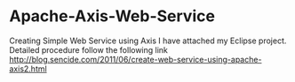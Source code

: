 # Apache-Axis-Web-Service
Creating Simple Web Service using Axis
I have attached my Eclipse project.
Detailed procedure follow the following link
http://blog.sencide.com/2011/06/create-web-service-using-apache-axis2.html
